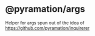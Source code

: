 # @pyramation/args

Helper for args spun out of the idea of https://github.com/pyramation/inquirerer